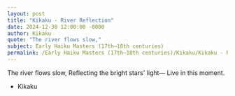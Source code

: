 ```yaml
---
layout: post
title: "Kikaku - River Reflection"
date: 2024-12-30 12:00:00 -0000
author: Kikaku
quote: "The river flows slow,"
subject: Early Haiku Masters (17th–18th centuries)
permalink: /Early Haiku Masters (17th–18th centuries)/Kikaku/Kikaku - River Reflection
---
```


The river flows slow,
Reflecting the bright stars' light—
Live in this moment.

- Kikaku
